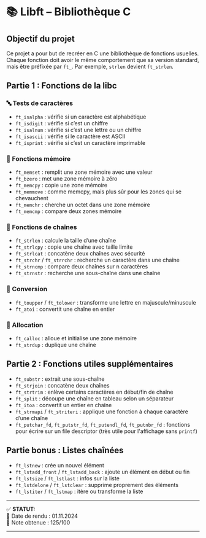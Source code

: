 # 📚 Libft – Bibliothèque C

## Objectif du projet

Ce projet a pour but de recréer en C une bibliothèque de fonctions usuelles.  
Chaque fonction doit avoir le même comportement que sa version standard, mais être préfixée par `ft_`. Par exemple, `strlen` devient `ft_strlen`.

## Partie 1 : Fonctions de la libc

### 🔤 Tests de caractères
- `ft_isalpha` : vérifie si un caractère est alphabétique  
- `ft_isdigit` : vérifie si c’est un chiffre  
- `ft_isalnum` : vérifie si c’est une lettre ou un chiffre  
- `ft_isascii` : vérifie si le caractère est ASCII  
- `ft_isprint` : vérifie si c’est un caractère imprimable

### 🧠  Fonctions mémoire
- `ft_memset` : remplit une zone mémoire avec une valeur  
- `ft_bzero` : met une zone mémoire à zéro  
- `ft_memcpy` : copie une zone mémoire  
- `ft_memmove` : comme memcpy, mais plus sûr pour les zones qui se chevauchent  
- `ft_memchr` : cherche un octet dans une zone mémoire  
- `ft_memcmp` : compare deux zones mémoire

### 🔗 Fonctions de chaînes
- `ft_strlen` : calcule la taille d’une chaîne  
- `ft_strlcpy` : copie une chaîne avec taille limite  
- `ft_strlcat` : concatène deux chaînes avec sécurité  
- `ft_strchr` / `ft_strrchr` : recherche un caractère dans une chaîne  
- `ft_strncmp` : compare deux chaînes sur n caractères  
- `ft_strnstr` : recherche une sous-chaîne dans une chaîne

### 🔁 Conversion
- `ft_toupper` / `ft_tolower` : transforme une lettre en majuscule/minuscule  
- `ft_atoi` : convertit une chaîne en entier

### 💾 Allocation
- `ft_calloc` : alloue et initialise une zone mémoire  
- `ft_strdup` : duplique une chaîne

## Partie 2 : Fonctions utiles supplémentaires

- `ft_substr` : extrait une sous-chaîne
- `ft_strjoin` : concatène deux chaînes
- `ft_strtrim` : enlève certains caractères en début/fin de chaîne
- `ft_split` : découpe une chaîne en tableau selon un séparateur
- `ft_itoa` : convertit un entier en chaîne
- `ft_strmapi` / `ft_striteri` : applique une fonction à chaque caractère d’une chaîne
- `ft_putchar_fd`, `ft_putstr_fd`, `ft_putendl_fd`, `ft_putnbr_fd` : fonctions pour écrire sur un file descriptor (très utile pour l'affichage sans `printf`)

## Partie bonus : Listes chaînées

- `ft_lstnew` : crée un nouvel élément  
- `ft_lstadd_front` / `ft_lstadd_back` : ajoute un élément en début ou fin  
- `ft_lstsize` / `ft_lstlast` : infos sur la liste  
- `ft_lstdelone` / `ft_lstclear` : supprime proprement des éléments  
- `ft_lstiter` / `ft_lstmap` : itère ou transforme la liste


---

✅ **STATUT:**  
📅 Date de rendu : 01.11.2024  
📝 Note obtenue : 125/100

---
